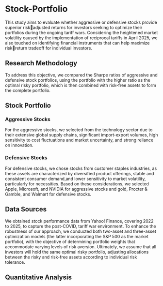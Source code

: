 # Stock-Portfolio
This study aims to evaluate whether aggressive or defensive stocks provide superior riskadjusted returns for investors seeking to optimize their portfolios during the ongoing tariff wars. Considering the heightened market volatility caused by the implementation of reciprocal tariffs in April 2025, we also touched on identifying financial instruments that can help maximize riskreturn tradeoff for individual investors. 

## Research Methodology
To address this objective, we compared the Sharpe ratios of aggressive and defensive stock portfolios, using the portfolio with the higher ratio as the optimal risky portfolio, which is then combined with risk-free assets to form the complete portfolio.

## Stock Portfolio
### Aggressive Stocks
For the aggressive stocks, we selected from the technology sector due to their extensive global supply chains, significant import-export volumes, high sensitivity to cost fluctuations and market uncertainty, and strong reliance on innovation.

### Defensive Stocks
For defensive stocks, we chose stocks from customer staples industries, as these assets are characterized by diversified product offerings, stable and consistent consumer demand,and lower sensitivity to market volatility, particularly for necessities. Based on these considerations, we selected Apple, Microsoft, and NVIDIA for aggressive stocks and gold, Procter & Gamble, and Walmart for defensive stocks.

## Data Sources
We obtained stock performance data from Yahoo! Finance, covering 2022 to 2025, to capture the post-COVID, tariff war environment. To enhance the robustness of our approach, we conducted both two-asset and three-asset optimization models (the latter incorporating the S&P 500 as the market portfolio), with the objective of determining portfolio weights that accommodate varying levels of risk aversion. Ultimately, we assume that all investors will hold the same optimal risky portfolio, adjusting allocations between the risky and risk-free assets according to individual risk tolerance.

## Quantitative Analysis

